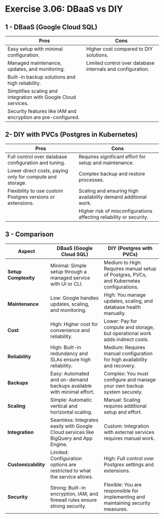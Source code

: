 # Exercise 3.06: DBaaS vs DIY



## 1 - DBaaS (Google Cloud SQL)

| **Pros**                                             | **Cons**                                               |
|------------------------------------------------------|-------------------------------------------------------|
| Easy setup with minimal configuration.              | Higher cost compared to DIY solutions.                |
| Managed maintenance, updates, and monitoring.       | Limited control over database internals and configuration. |
| Built-in backup solutions and high reliability.     |                                                       |
| Simplifies scaling and integration with Google Cloud services. |                                                       |
| Security features like IAM and encryption are pre-configured. |                                                       |



## 2- DIY with PVCs (Postgres in Kubernetes)

| **Pros**                                             | **Cons**                                               |
|------------------------------------------------------|-------------------------------------------------------|
| Full control over database configuration and tuning. | Requires significant effort for setup and maintenance. |
| Lower direct costs, paying only for compute and storage. | Complex backup and restore processes.                 |
| Flexibility to use custom Postgres versions or extensions. | Scaling and ensuring high availability demand additional work. |
|                                                      | Higher risk of misconfigurations affecting reliability or security. |



## 3 - Comparison

| **Aspect**         | **DBaaS (Google Cloud SQL)**                                                                 | **DIY (Postgres with PVCs)**                                                              |
|---------------------|---------------------------------------------------------------------------------------------|------------------------------------------------------------------------------------------|
| **Setup Complexity** | Minimal: Simple setup through a managed service with UI or CLI.                            | Medium to High: Requires manual setup of Postgres, PVCs, and Kubernetes configurations.  |
| **Maintenance**     | Low: Google handles updates, scaling, and monitoring.                                       | High: You manage updates, scaling, and database health manually.                         |
| **Cost**            | High: Higher cost for convenience and reliability.                                          | Lower: Pay for compute and storage, but operational work adds indirect costs.           |
| **Reliability**     | High: Built-in redundancy and SLAs ensure high reliability.                                 | Medium: Requires manual configuration for high availability and recovery.               |
| **Backups**         | Easy: Automated and on-demand backups available with minimal effort.                        | Complex: You must configure and manage your own backup system securely.                  |
| **Scaling**         | Simple: Automatic vertical and horizontal scaling.                                          | Manual: Scaling requires additional setup and effort.                                    |
| **Integration**     | Seamless: Integrates easily with Google Cloud services like BigQuery and App Engine.        | Custom: Integration with external services requires manual work.                         |
| **Customizability** | Limited: Configuration options are restricted to what the service allows.                   | High: Full control over Postgres settings and extensions.                                |
| **Security**        | Strong: Built-in encryption, IAM, and firewall rules ensure strong security.                | Flexible: You are responsible for implementing and maintaining security measures.        |




